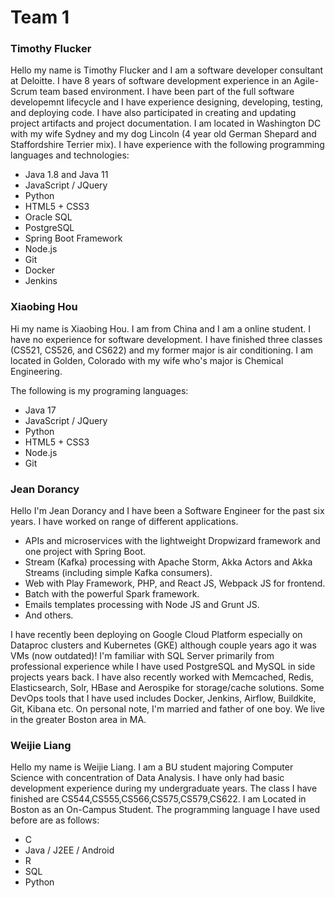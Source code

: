 # Team 1 

### Timothy Flucker


Hello my name is Timothy Flucker and I am a software developer consultant at Deloitte.  I have 8 years of software development experience in an Agile-Scrum team based environment.  I have been part of the full software developemnt lifecycle and I have experience designing, developing, testing, and deploying code.  I have also participated in creating and updating project artifacts and project documentation. I am located in Washington DC with my wife Sydney and my dog Lincoln (4 year old German Shepard and Staffordshire Terrier mix). I have experience with the following programming languages and technologies:
 - Java 1.8 and Java 11
 - JavaScript / JQuery
 - Python
 - HTML5 + CSS3
 - Oracle SQL
 - PostgreSQL
 - Spring Boot Framework
 - Node.js
 - Git
 - Docker
 - Jenkins



### Xiaobing Hou

Hi my name is Xiaobing Hou. I am from China and I am a online student. I have no experience for software development. I have finished three classes (CS521, CS526, and CS622) and my former major is air conditioning. I am located in Golden, Colorado with my wife who's major is Chemical Engineering. 

The following is my programing languages:

- Java 17
- JavaScript / JQuery
- Python
- HTML5 + CSS3
- Node.js
- Git

### Jean Dorancy
Hello I'm Jean Dorancy and I have been a Software Engineer for the past six years. I have worked on range of different applications.
- APIs and microservices with the lightweight Dropwizard framework and one project with Spring Boot. 
- Stream (Kafka) processing with Apache Storm, Akka Actors and Akka Streams (including simple Kafka consumers).
- Web with Play Framework, PHP, and React JS, Webpack JS for frontend.
- Batch with the powerful Spark framework.
- Emails templates processing with Node JS and Grunt JS.
- And others.

I have recently been deploying on Google Cloud Platform especially on Dataproc clusters and Kubernetes (GKE) although couple years 
ago it was VMs (now outdated)! I'm familiar with SQL Server primarily from professional experience while I have used PostgreSQL and MySQL in side projects
years back. I have also recently worked with Memcached, Redis, Elasticsearch, Solr, HBase and Aerospike for storage/cache solutions.
Some DevOps tools that I have used includes Docker, Jenkins, Airflow, Buildkite, Git, Kibana etc. On personal note, I'm married and father of one boy.
We live in the greater Boston area in MA.


### Weijie Liang
Hello my name is Weijie Liang. I am a BU student majoring Computer Science with concentration of Data Analysis. I have only had basic development experience 
during my undergraduate years. The class I have finished are CS544,CS555,CS566,CS575,CS579,CS622. I am Located in Boston as an On-Campus Student. The programming 
language I have used before are as follows:

- C
- Java / J2EE / Android
- R
- SQL
- Python